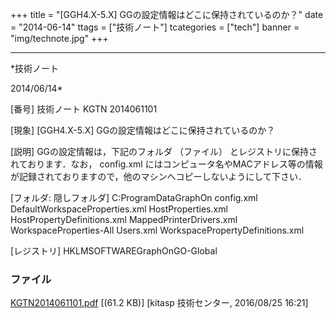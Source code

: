 ﻿+++
title = "[GGH4.X-5.X] GGの設定情報はどこに保持されているのか？"
date = "2014-06-14"
ttags = ["技術ノート"]
tcategories = ["tech"]
banner = "img/technote.jpg"
+++

-----------------------------------------------------------------------------------------------------------------------------

*技術ノート

2014/06/14*


[番号]
技術ノート KGTN 2014061101

[現象]
[GGH4.X-5.X] GGの設定情報はどこに保持されているのか？

[説明]
GGの設定情報は，下記のフォルダ （ファイル）
とレジストリに保持されております．なお， config.xml
にはコンピュータ名やMACアドレス等の情報が記録されておりますので，他のマシンへコピーしないようにして下さい．

[フォルダ: 隠しフォルダ]
C:ProgramDataGraphOn
config.xml
DefaultWorkspaceProperties.xml
HostProperties.xml
HostPropertyDefinitions.xml
MappedPrinterDrivers.xml
WorkspaceProperties-All Users.xml
WorkspacePropertyDefinitions.xml

[レジストリ]
HKLMSOFTWAREGraphOnGO-Global


### ファイル

 
 


[KGTN2014061101.pdf](http://techreport.kitasp.net/attachments/download/2920/KGTN2014061101.pdf)
 [(61.2 KB)] [kitasp 技術センター, 2016/08/25
16:21]


 


 

